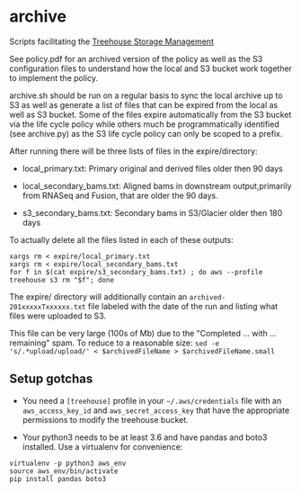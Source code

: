 # archive
Scripts facilitating the [Treehouse Storage Management](https://docs.google.com/document/d/1otNDUQIGOY4zqPBAp4OzUnhXAmt1FHrJjqjA2jsUBrI/edit?usp=sharing)

See policy.pdf for an archived version of the policy as well as the S3 configuration files to understand how the local and S3 bucket work together to implement the policy.

archive.sh should be run on a regular basis to sync the local archive up to S3 as well as generate a list of files that can be expired from the local as well as S3 bucket. Some of the files expire automatically from the S3 bucket via the life cycle policy while others much be programmatically identified (see archive.py) as the S3 life cycle policy can only be scoped to a prefix.

After running there will be three lists of files in the expire/directory:

* local_primary.txt: Primary original and derived files older then 90 days

* local_secondary_bams.txt: Aligned bams in downstream output,primarily from RNASeq and Fusion, that are older the 90 days.

* s3_secondary_bams.txt: Secondary bams in S3/Glacier older then 180 days

To actually delete all the files listed in each of these outputs:

```
xargs rm < expire/local_primary.txt
xargs rm < expire/local_secondary_bams.txt
for f in $(cat expire/s3_secondary_bams.txt) ; do aws --profile treehouse s3 rm "$f"; done
```

The expire/ directory will additionally contain an `archived-201xxxxxTxxxxxx.txt` file labeled with the date of the run and listing what files were uploaded to S3.

This file can be very large (100s of Mb) due to the "Completed ... with ... remaining" spam. To reduce to a reasonable size:
`sed -e 's/.*upload/upload/' < $archivedFileName > $archivedFileName.small`

## Setup gotchas

- You need a `[treehouse]` profile in your `~/.aws/credentials` file with an `aws_access_key_id` and `aws_secret_access_key`
that have the appropriate permissions to modify the treehouse bucket.

- Your python3 needs to be at least 3.6 and have pandas and boto3 installed. Use a virtualenv for convenience:
```
virtualenv -p python3 aws_env
source aws_env/bin/activate
pip install pandas boto3
```
